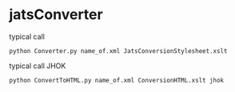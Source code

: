 # jatsConverter

typical call
```
python Converter.py name_of.xml JatsConversionStylesheet.xslt
```

typical call JHOK
```
python ConvertToHTML.py name_of.xml ConversionHTML.xslt jhok
```
